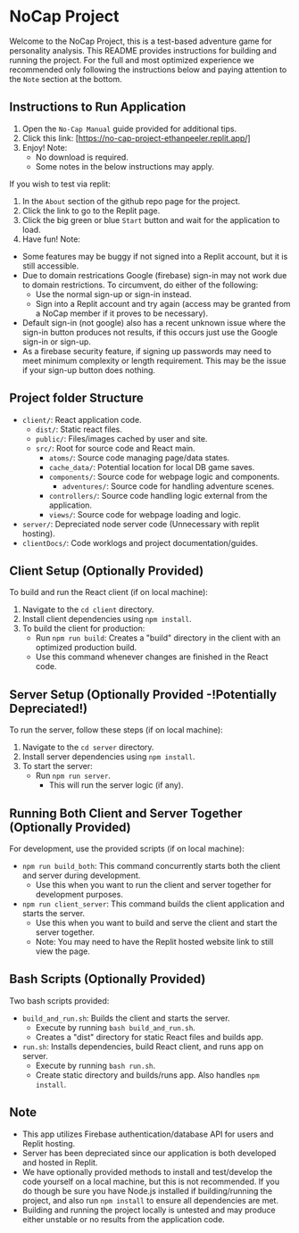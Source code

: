 # NoCap Project

Welcome to the NoCap Project, this is a test-based adventure game for personality analysis. This README provides instructions for building and running the project. For the full and most optimized experience we recommended only following the instructions below and paying attention to the `Note` section at the bottom.

## Instructions to Run Application
1. Open the `No-Cap Manual` guide provided for additional tips.
2. Click this link: [https://no-cap-project-ethanpeeler.replit.app/]
3. Enjoy! Note:
   * No download is required.
   * Some notes in the below instructions may apply.

If you wish to test via replit:
1. In the `About` section of the github repo page for the project.
2. Click the link to go to the Replit page.
3. Click the big green or blue `Start` button and wait for the application to load.
4. Have fun! Note:
  - Some features may be buggy if not signed into a Replit account, but it is still accessible.
  - Due to domain restrications Google (firebase) sign-in may not work due to domain restrictions. To circumvent, do either of the following:
    *  Use the normal sign-up or sign-in instead.
    *  Sign into a Replit account and try again (access may be granted from a NoCap member if it proves to be necessary).
  - Default sign-in (not google) also has a recent unknown issue where the sign-in button produces not results, if this occurs just use the Google sign-in or sign-up.
  - As a firebase security feature, if signing up passwords may need to meet minimum complexity or length requirement. This may be the issue if your sign-up button does nothing.

## Project folder Structure
- `client/`: React application code.
  - `dist/`: Static react files.
  - `public/`: Files/images cached by user and site.
  - `src/`: Root for source code and React main.
    * `atoms/`: Source code managing page/data states.
    * `cache_data/`: Potential location for local DB game saves.
    * `components/`: Source code for webpage logic and components.
      * `adventures/`: Source code for handling adventure scenes.
    * `controllers/`: Source code handling logic external from the application.
    * `views/`: Source code for webpage loading and logic.
- `server/`: Depreciated node server code (Unnecessary with replit hosting).
- `clientDocs/`: Code worklogs and project documentation/guides.

## Client Setup (Optionally Provided)
To build and run the React client (if on local machine):

1. Navigate to the `cd client` directory.
2. Install client dependencies using `npm install`.
3. To build the client for production:
    - Run `npm run build`: Creates a "build" directory in the client with an optimized production build.
    - Use this command whenever changes are finished in the React code.

## Server Setup (Optionally Provided -!Potentially Depreciated!)
To run the server, follow these steps (if on local machine):

1. Navigate to the `cd server` directory.
2. Install server dependencies using `npm install`.
3. To start the server:
    - Run `npm run server`.
      * This will run the server logic (if any).

## Running Both Client and Server Together (Optionally Provided)
For development, use the provided scripts (if on local machine):

- `npm run build_both`: This command concurrently starts both the client and server during development.
  * Use this when you want to run the client and server together for development purposes.
- `npm run client_server`: This command builds the client application and starts the server.
  * Use this when you want to build and serve the client and start the server together.
  * Note: You may need to have the Replit hosted website link to still view the page.

## Bash Scripts (Optionally Provided)
Two bash scripts provided:

- `build_and_run.sh`: Builds the client and starts the server.
  * Execute by running `bash build_and_run.sh`.
  * Creates a "dist" directory for static React files and builds app.
- `run.sh`: Installs dependencies, build React client, and runs app on server.
  * Execute by running `bash run.sh`.
  * Create static directory and builds/runs app. Also handles `npm install`.

## Note
- This app utilizes Firebase authentication/database API for users and Replit hosting.
- Server has been depreciated since our application is both developed and hosted in Replit.
- We have optionally provided methods to install and test/develop the code yourself on a local machine, but this is not recommended. If you do though be sure you have Node.js installed if building/running the project, and also run `npm install` to ensure all dependencies are met.
- Building and running the project locally is untested and may produce either unstable or no results from the application code.
 
